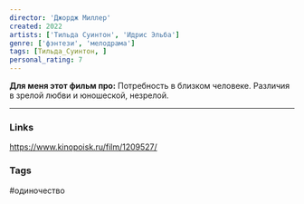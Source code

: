 ```yaml
---
director: 'Джордж Миллер'
created: 2022
artists: ['Тильда Суинтон', 'Идрис Эльба'] 
genre: ['фэнтези', 'мелодрама']
tags: [Тильда_Суинтон, ] 
personal_rating: 7
---
```


**Для меня этот фильм про:**
Потребность в близком человеке. Различия в зрелой любви и юношеской, незрелой.

___
### Links
https://www.kinopoisk.ru/film/1209527/

### Tags



#одиночество 
